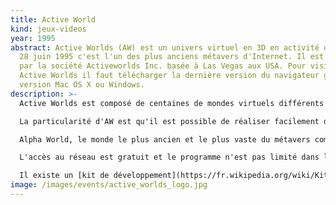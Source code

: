 ```yaml
---
title: Active World
kind: jeux-videos
year: 1995
abstract: Active Worlds (AW) est un univers virtuel en 3D en activité depuis le
  28 juin 1995 c'est l'un des plus anciens métavers d'Internet. Il est développé
  par la société Activeworlds Inc. basée à Las Vegas aux USA. Pour visiter
  Active Worlds il faut télécharger la dernière version du navigateur gratuit en
  version Mac OS X ou Windows.
description: >-
  Active Worlds est composé de centaines de mondes virtuels différents construits par les utilisateurs et qu'il est possible d'explorer sous la forme d'un [avatar](https://fr.wikipedia.org/wiki/Avatar_(informatique) "Avatar (informatique)"), son double numérique dans le programme, personnalisable. Il ne s'agit pas d'un jeu à proprement parler puisqu'il n'y a ni but ni objectif, ni point ni classement. Active Worlds permet de rencontrer des gens de partout dans le monde pour discuter (notamment avec un micro via [VoIP](https://fr.wikipedia.org/wiki/VoIP "VoIP")) ou jouer dans un environnement interactif en 3D qui réunit texte, image, son et vidéo. Les utilisateurs se regroupent en communautés pour développer divers projets tels que l'organisation de rencontres, de jeux, de concours, d'expositions ou de mariages.

  La particularité d'AW est qu'il est possible de réaliser facilement des constructions en temps réel avec des objets et des textures parmi des milliers de modèles différents. L'idée première d'Activeworlds, Inc. étant d'essayer de développer l'équivalent en 3D des sites Web en 2D. Chaque monde possède sa propre bibliothèque d'objets aux formats .rwx ([RenderWare](https://fr.wikipedia.org/wiki/RenderWare "RenderWare")), .cob ([TrueSpace](https://fr.wikipedia.org/wiki/Truespace "Truespace")) et .x ([DirectX](https://fr.wikipedia.org/wiki/DirectX "DirectX")). [Blender](https://fr.wikipedia.org/wiki/Blender "Blender") est recommandé pour la réalisation de ses propres modèles mais [TrueSpace](https://fr.wikipedia.org/wiki/Truespace "Truespace") et [Wings 3D](https://fr.wikipedia.org/wiki/Wings_3D "Wings 3D") sont très utilisés.

  Alpha World, le monde le plus ancien et le plus vaste du métavers comptait début 2014 plus de 230 millions d'objets installés sur un territoire virtuel de plus de 420 000 kilomètres carrés virtuels.

  L'accès au réseau est gratuit et le programme n'est pas limité dans le temps. Active Worlds possède sa propre monnaie, l'AWC (Active Worlds credit) pour acheter des accessoires pour compléter son avatar ou payer des services pour ouvrir son propre monde, obtenir un hébergement, augmenter sa limite de robots, etc.

  Il existe un [kit de développement](https://fr.wikipedia.org/wiki/Kit_de_d%C3%A9veloppement "Kit de développement") (SDK) qui permet aux développeurs de créer des applications pour aider à la gestion des mondes ou l'organisation de jeux sous la forme de robots. On trouve aussi des utilitaires permettant entre autres de réaliser des cartes, créer du relief comme les Alpes ou faire des graphiques d'affluence. Il est possible d'héberger son propre monde grâce au *world server*.
image: /images/events/active_worlds_logo.jpg
---
```

